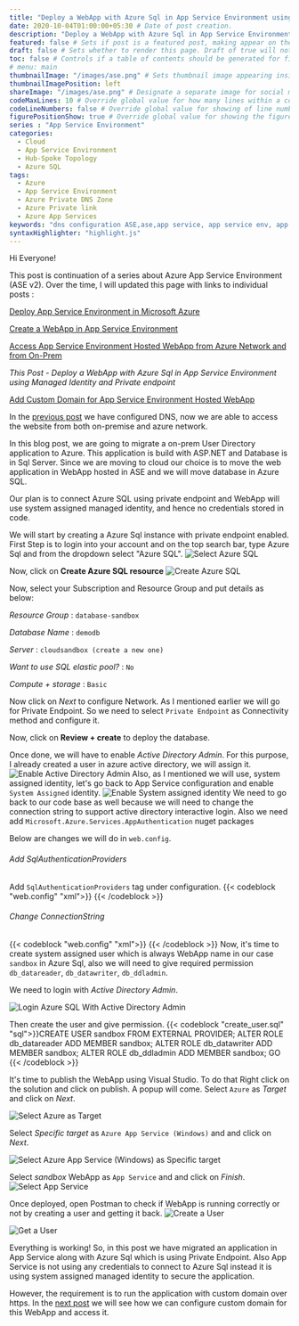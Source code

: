 ```yaml
---
title: "Deploy a WebApp with Azure Sql in App Service Environment using Managed Identity and Private endpoint" # Title of the blog post.
date: 2020-10-04T01:00:00+05:30 # Date of post creation.
description: "Deploy a WebApp with Azure Sql in App Service Environment using Managed Identity and Private endpoint" # Description used for search engine.
featured: false # Sets if post is a featured post, making appear on the home page side bar.
draft: false # Sets whether to render this page. Draft of true will not be rendered.
toc: false # Controls if a table of contents should be generated for first-level links automatically.
# menu: main
thumbnailImage: "/images/ase.png" # Sets thumbnail image appearing inside card on homepage.
thumbnailImagePosition: left
shareImage: "/images/ase.png" # Designate a separate image for social media sharing.
codeMaxLines: 10 # Override global value for how many lines within a code block before auto-collapsing.
codeLineNumbers: false # Override global value for showing of line numbers within code block.
figurePositionShow: true # Override global value for showing the figure label.
series : "App Service Environment"
categories:
  - Cloud
  - App Service Environment
  - Hub-Spoke Topology
  - Azure SQL
tags:
  - Azure
  - App Service Environment
  - Azure Private DNS Zone
  - Azure Private link
  - Azure App Services
keywords: "dns configuration ASE,ase,app service, app service env, app service env v2,app service environment,app service environment v2,deploy application in app service environment,app service environment and private link, ase in hub spoke,hub spoke,hub spoke network,hub spoke network topology,azure hub spoke,azure hub spoke network,azure hub spoke network topology,app service environment and private endpoint,azure sql, azure sql and private endpoint,azure private dns zone, resolve azure internal DNS from your on prem,hub spoke dns forwarder,dns forwarder in hub spoke,dns forwarder in hub spoke network topology,dns forwarder"
syntaxHighlighter: "highlight.js"
---
```


Hi Everyone!

This post is continuation of a series about Azure App Service Environment (ASE v2). Over the time, I will updated this page with links to individual posts :  

[Deploy App Service Environment in Microsoft Azure](/post/deploy-app-service-environment-v2-in-microsoft-azure)

[Create a WebApp in App Service Environment](/post/create-a-webapp-in-app-service-environment)

[Access App Service Environment Hosted WebApp from Azure Network and from On-Prem](/post/access-app-service-environment-hosted-webapp-from-azure-network-and-from-on-prem)

_This Post - Deploy a WebApp with Azure Sql in App Service Environment using Managed Identity and Private endpoint_

[Add Custom Domain for App Service Environment Hosted WebApp](/post/add-custom-domain-for-app-service-environment-hosted-webapp)

In the [previous post](/post/access-app-service-environment-hosted-webapp-from-azure-network-and-from-on-prem) we have configured DNS, now we are able to access the website from both on-premise and azure network. 

In this blog post, we are going to migrate a on-prem User Directory application to Azure. This application is build with ASP.NET and Database is in Sql Server. Since we are moving to cloud our choice is to move the web application in WebApp hosted in ASE and we will move database in Azure SQL.

Our plan is to connect Azure SQL using private endpoint and WebApp will use system assigned managed identity, and hence no credentials stored in code. 

We will start by creating a Azure Sql instance with private endpoint enabled. First Step is to login into your account and on the top search bar, type Azure Sql and from the dropdown select "Azure SQL".
![Select Azure SQL](/images/ase/Select_Asql.jpg)

Now, click on __Create Azure SQL resource__
![Create Azure SQL](/images/ase/Create_ASQL.jpg)

Now, select your Subscription and Resource Group and put details as below: 

_Resource Group_ : `database-sandbox`

_Database Name_ : `demodb`

_Server_ : `cloudsandbox (create a new one)`

_Want to use SQL elastic pool?_ : `No`

_Compute + storage_ : `Basic`

Now click on _Next_ to configure Network. As I mentioned earlier we will go for Private Endpoint. So we need to select `Private Endpoint` as Connectivity method and configure it.

Now, click on __Review + create__ to deploy the database. 

Once done, we will have to enable _Active Directory Admin_. For this purpose, I already created a user in azure active directory, we will assign it.
![Enable Active Directory Admin](/images/ase/aad_user.jpg) 
Also, as I mentioned we will use, system assigned identity, let's go back to App Service configuration and enable `System Assigned` identity.
![Enable System assigned identity](/images/ase/enable_sys_identity.jpg)
We need to go back to our code base as well because we will need to change the connection string to support active directory interactive login. Also we need add `Microsoft.Azure.Services.AppAuthentication` nuget packages

Below are changes we will do in `web.config`.

###### Add SqlAuthenticationProviders

Add `SqlAuthenticationProviders` tag under configuration.
{{< codeblock "web.config" "xml">}}<SqlAuthenticationProviders>
    <providers>
      <add name="Active Directory Interactive" type="Microsoft.Azure.Services.AppAuthentication.SqlAppAuthenticationProvider, Microsoft.Azure.Services.AppAuthentication" />
    </providers>
  </SqlAuthenticationProviders>
{{< /codeblock >}}

###### Change ConnectionString
{{< codeblock "web.config" "xml">}}<add name="MyDbConnection" connectionString= "server=tcp:cloudsandbox.database.windows.net;database=demodb;UID=AnyString;Authentication=Active Directory Interactive" providerName="System.Data.SqlClient"/>
{{< /codeblock >}}
Now, it's time to create system assigned user which is always WebApp name in our case `sandbox` in Azure Sql, also we will need to give required permission `db_datareader`, `db_datawriter`, `db_ddladmin`.

We need to login with _Active Directory Admin_.

![Login Azure SQL With Active Directory Admin](/images/ase/login_ada.jpg)

Then create the user and give permission.
{{< codeblock "create_user.sql" "sql">}}CREATE USER sandbox FROM EXTERNAL PROVIDER;
ALTER ROLE db_datareader ADD MEMBER sandbox;
ALTER ROLE db_datawriter ADD MEMBER sandbox;
ALTER ROLE db_ddladmin ADD MEMBER sandbox;
GO
{{< /codeblock >}}

It's time to publish the WebApp using Visual Studio. To do that Right click on the solution and click on publish. A popup will come. Select `Azure` as _Target_ and click on _Next_.

![Select Azure as Target](/images/ase/select_azure.jpg)

Select _Specific target_ as `Azure App Service (Windows)` and and click on _Next_.

![Select Azure App Service (Windows) as Specific target](/images/ase/select_asp.jpg)

Select _sandbox_ WebApp as `App Service` and and click on _Finish_.
![Select App Service](/images/ase/select_appservice.jpg)

Once deployed, open Postman to check if WebApp is running correctly or not by creating a user and getting it back.
![Create a User](/images/ase/user_post.jpg)

![Get a User](/images/ase/user_get.jpg)

Everything is working! So, in this post we have migrated an application in App Service along with Azure Sql which is using Private Endpoint. Also App Service is not using any credentials to connect to Azure Sql instead it is using system assigned managed identity to secure the application. 

However, the requirement is to run the application with custom domain over https. In the [next post](/post/add-custom-domain-for-app-service-environment-hosted-webapp) we will see how we can configure custom domain for this WebApp and access it.

